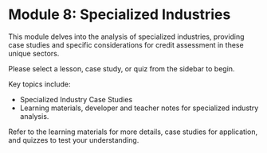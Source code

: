 # Module 8: Specialized Industries

This module delves into the analysis of specialized industries, providing case studies and specific considerations for credit assessment in these unique sectors.

Please select a lesson, case study, or quiz from the sidebar to begin.

Key topics include:
- Specialized Industry Case Studies
- Learning materials, developer and teacher notes for specialized industry analysis.

Refer to the learning materials for more details, case studies for application, and quizzes to test your understanding.
